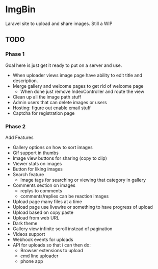 # ImgBin
Laravel site to upload and share images. Still a WIP



## TODO

### Phase 1
Goal here is just get it ready to put on a server and use.
- When uploader views image page have ability to edit title and description.
- Merge gallery and welcome pages to get rid of welcome page
  - When done just remove IndexController and route the view
- Clean up all the image path stuff
- Admin users that can delete images or users
- Hosting: figure out enable email stuff 
- Captcha for registration page

### Phase 2 
Add Features

- Gallery options on how to sort images
- Gif support in thumbs
- Image view buttons for sharing (copy to clip)
- Viewer stats on images
- Button for liking images
- Search feature
  - Image tags for searching or viewing that category in gallery
- Comments section on images
  - replys to comments
  - comments/replies can be reaction images
- Upload page many files at a time
- Upload page use livewire or something to have progress of upload 
- Upload based on copy paste
- Upload from web URL
- Dark theme
- Gallery view infinite scroll instead of pagination
- Videos support
- Webhook events for uploads
- API for uploads so that i can then do:
  - Browser extensions to upload
  - cmd line uploader
  - phone app
